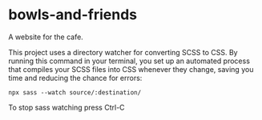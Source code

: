 # bowls-and-friends

A website for the cafe.

This project uses a directory watcher for converting SCSS to CSS. By running this command in your terminal, you set up an automated process that compiles your SCSS files into CSS whenever they change, saving you time and reducing the chance for errors:

`npx sass --watch source/:destination/`

To stop sass watching press Ctrl-C
